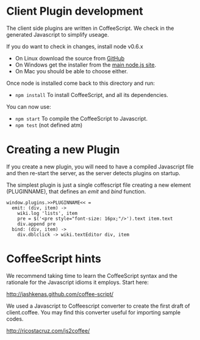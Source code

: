 Client Plugin development
=========================

The client side plugins are written in CoffeeScript.
We check in the generated Javascript to simplify useage.

If you do want to check in changes, install node v0.6.x

* On Linux download the source from [GitHub](https://github.com/joyent/node)
* On Windows get the installer from the [main node.js site](http://nodejs.org).
* On Mac you should be able to choose either.

Once node is installed come back to this directory and run:

* `npm install` To install CoffeeScript, and all its dependencies.

You can now use:

* `npm start` To compile the CoffeeScript to Javascript.
* `npm test` (not defined atm)

Creating a new Plugin
=====================

If you create a new plugin, you will need to have a compiled Javascript file and then re-start the server, as the server detects plugins on startup.

The simplest plugin is just a single coffescript file creating a new element (PLUGINNAME), that defines an _emit_ and _bind_ function.

    window.plugins.>>PLUGINNAME<< =
      emit: (div, item) ->
        wiki.log 'lists', item
        pre = $('<pre style="font-size: 16px;"/>').text item.text
        div.append pre
      bind: (div, item) ->
        div.dblclick -> wiki.textEditor div, item


CoffeeScript hints
==================

We recommend taking time to learn the CoffeeScript syntax and the rationale for the Javascript idioms it employs. Start here:

  http://jashkenas.github.com/coffee-script/

We used a Javascript to Coffeescript converter to create the first draft of client.coffee. You may find this converter useful for importing sample codes. 

  http://ricostacruz.com/js2coffee/

